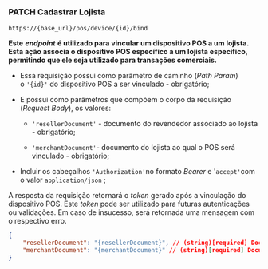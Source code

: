
### PATCH Cadastrar Lojista
```
https://{base_url}/pos/device/{id}/bind
```

**Este** _**endpoint**_ **é utilizado para vincular um dispositivo POS a um lojista. Esta ação associa o dispositivo POS específico a um lojista específico, permitindo que ele seja utilizado para transações comerciais.**

- Essa requisição possui como parâmetro de caminho (_Path Param_) o `'{id}'` do dispositivo POS a ser vinculado - obrigatório;
    
- E possui como parâmetros que compõem o corpo da requisição (_Request Body_), os valores:
    
    - `'resellerDocument'` - documento do revendedor associado ao lojista - obrigatório;
        
    - `'merchantDocument'`- documento do lojista ao qual o POS será vinculado - obrigatório;
        
    
- Incluir os cabeçalhos `'Authorization'`no formato _Bearer_ e '`accept'`com o valor `application/json` ;
    

A resposta da requisição retornará o _token_ gerado após a vinculação do dispositivo POS. Este _token_ pode ser utilizado para futuras autenticações ou validações. Em caso de insucesso, será retornada uma mensagem com o respectivo erro.

```json
{
    "resellerDocument": "{resellerDocument}", // (string)[required] Documento do Revendedor
    "merchantDocument": "{merchantDocument}" // (string)[required] Documento do Lojista
}
```
